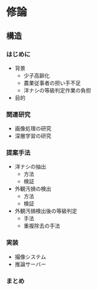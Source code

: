 # 修論
## 構造
### はじめに

- 背景
    - 少子高齢化
    - 農業従事者の担い手不足
    - 洋ナシの等級判定作業の負担
- 目的

### 関連研究

- 画像処理の研究
- 深層学習の研究

### 提案手法

- 洋ナシの抽出
    - 方法
    - 検証
- 外観汚損の検出
    - 方法
    - 検証
- 外観汚損検出後の等級判定
    - 手法
    - 重複除去の手法

### 実装

- 撮像システム
- 推論サーバー

### まとめ
